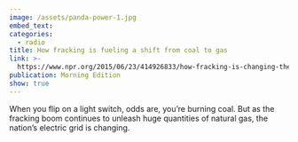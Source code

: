 ```yaml
---
image: /assets/panda-power-1.jpg
embed_text:
categories:
  - radio
title: How fracking is fueling a shift from coal to gas
link: >-
  https://www.npr.org/2015/06/23/414926833/how-fracking-is-changing-the-nation-s-electrical-grid
publication: Morning Edition
show: true
---
```


When you flip on a light switch, odds are, you’re burning coal. But as the fracking boom continues to unleash huge quantities of natural gas, the nation’s electric grid is changing.
